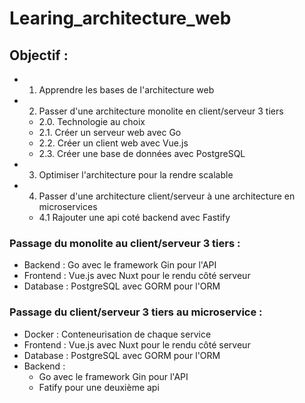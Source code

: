 # Learing_architecture_web

## Objectif :
- 1. Apprendre les bases de l'architecture web
- 2. Passer d'une architecture monolite en client/serveur 3 tiers
    - 2.0. Technologie au choix
    - 2.1. Créer un serveur web avec Go
    - 2.2. Créer un client web avec Vue.js
    - 2.3. Créer une base de données avec PostgreSQL
- 3. Optimiser l'architecture pour la rendre scalable
- 4. Passer d'une architecture client/serveur à une architecture en microservices
    - 4.1 Rajouter une api coté backend avec Fastify

### Passage du monolite au client/serveur 3 tiers :
- Backend : Go avec le framework Gin pour l'API
- Frontend : Vue.js avec Nuxt pour le rendu côté serveur
- Database : PostgreSQL avec GORM pour l'ORM

### Passage du client/serveur 3 tiers au microservice :
- Docker : Conteneurisation de chaque service
- Frontend : Vue.js avec Nuxt pour le rendu côté serveur
- Database : PostgreSQL avec GORM pour l'ORM
- Backend :
    - Go avec le framework Gin pour l'API
    - Fatify pour une deuxième api
